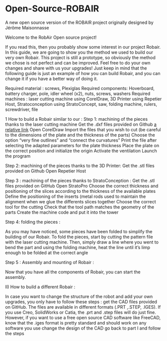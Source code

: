 # Open-Source-ROBAIR
A new open source version of the ROBAIR project originally designed by Jérôme Maisonnasse

Welcome to the RobAir Open source project!

If you read this, then you probably show some interest in our project Robair. In this guide, we are going to show you the method we used to build our very own Robair. This project is still a prototype, so obviously the method we chose is not perfect and can be improved. Feel free to do your own changes and share with us your upgrades! Just keep in mind that the following guide is just an example of how you can build Robair, and you can change it if you have a better way of doing it.
 
Required material : screws, Plexiglas
Required components: Hoverboard, battery charger, pole, idler wheel (x2), nuts, screws, washers
Required machines : laser cutting machine using CorelDraw,  3D Printer using Repetier Host, Stratoconception using StratoConcept, saw, folding machine, rulers, screwdriver, file
 
1 How to build a Robair similar to our :
Step 1: machining of the pieces thanks to the laser cutting machine 
       Get the .dxf files provided on Github [a relative link](Open-Source-ROBAIR/DFX/)
       Open CorelDraw
       Import the files that you wish to cut (be careful to the dimensions of the plate and the thickness of the parts)
       Choose the option “very fine outlines” and “connect the curvatures”
       Print the file after selecting the adapted parameters for the plate thickness
       Place the plate on the correct position and initialize the origin
       Activate the ventilation
       Launch the program
 
Step 2: machining of the pieces thanks to the 3D Printer:
       Get the .stl files provided on Github
       Open Repetier Host          
 
Step 3 : machining of the pieces thanks to StratoConception : 
       Get the .stl files provided on GitHub
       Open StratoPro
       Choose the correct thickness and positioning of the slices according to the thickness of the available plates
       Define the positioning of the inserts (metal rods used to maintain the alignment when we glue the differents slices together
       Choose the correct tool for the cutting
       Check that the tool path matches the geometry of the parts
       Create the machine code and put it into the tower 

Step 4: folding the pieces : 

As you may have noticed, some pieces have been folded to simplify the building of our Robair. To fold the pieces, start by cutting the pattern file with the laser cutting machine. Then, simply draw a line where you went to bend the part and using the folding machine, heat the line until it’s limp enough to be folded at the correct angle

Step 5 : Assembly and mounting of Robair :

   Now that you have all the components of Robair, you can start the assembly.


II) How to build a different Robair : 

In case you want to change the structure of the robot and add your own upgrades, you only have to follow these steps :
get the CAD files provided on GitHub. The files are available in different formats (.PRT ,.STEP, .IGES). If you use Creo, SolidWorks or Catia, the .prt and .step files will do just fine. However, if you want to use a free open source CAD software like FreeCAD, know that the .iges format is pretty standard and should work on any software you use
change the design of the CAD 
go back to part I and follow the steps 
